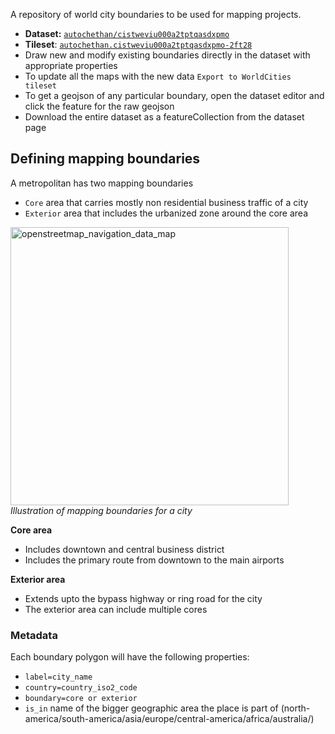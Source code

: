 A repository of world city boundaries to be used for mapping projects.

- **Dataset:** [`autochethan/cistweviu000a2tptqasdxpmo`](https://www.mapbox.com/studio/datasets/autochethan/cistweviu000a2tptqasdxpmo)
- **Tileset**: [`autochethan.cistweviu000a2tptqasdxpmo-2ft28`](https://www.mapbox.com/studio/tilesets/autochethan.cistweviu000a2tptqasdxpmo-2ft28/)
- Draw new and modify existing boundaries directly in the dataset with appropriate properties
- To update all the maps with the new data `Export to WorldCities tileset`
- To get a geojson of any particular boundary, open the dataset editor and click the feature for the raw geojson
- Download the entire dataset as a featureCollection from the dataset page

## Defining mapping boundaries

A metropolitan has two mapping boundaries
- `Core` area that carries mostly non residential business traffic of a city
- `Exterior` area that includes the urbanized zone around the core area

<img width="445" alt="openstreetmap_navigation_data_map" src="https://cloud.githubusercontent.com/assets/126868/18376698/f5b03470-767e-11e6-995a-f4131384ba86.png"><br>
_Illustration of mapping boundaries for a city_

**Core area**
- Includes downtown and central business district
- Includes the primary route from downtown to the main airports

**Exterior area**
- Extends upto the bypass highway or ring road for the city
- The exterior area can include multiple cores

### Metadata
Each boundary polygon will have the following properties:
- `label=city_name`
- `country=country_iso2_code`
- `boundary=core or exterior`
- `is_in` name of the bigger geographic area the place is part of (north-america/south-america/asia/europe/central-america/africa/australia/)
